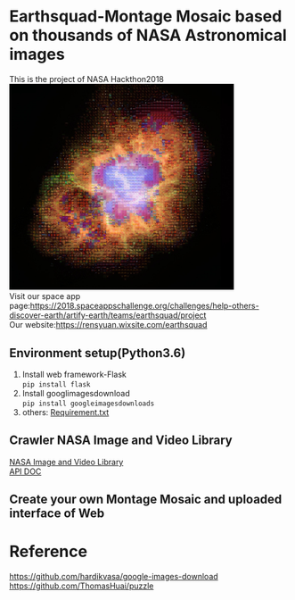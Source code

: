 # Earthsquad-Montage Mosaic based on thousands of NASA Astronomical images
This is the project of NASA Hackthon2018
</br>
<img src="https://github.com/superRenh/Earthsquad/blob/master/crab%20nebula32.jpg" width="80%" height="80%" style="float.left">
</br>
Visit our space app page:https://2018.spaceappschallenge.org/challenges/help-others-discover-earth/artify-earth/teams/earthsquad/project
</br>
Our website:https://rensyuan.wixsite.com/earthsquad

## Environment setup(Python3.6)
1. Install web framework-Flask</br>
`pip install flask`
2. Install googlimagesdownload</br>
`pip install googleimagesdownloads`</br>
3. others: <a href="https://github.com/superRenh/Earthsquad/blob/master/requirement.txt">Requirement.txt</a>
## Crawler NASA Image and Video Library
<a href="https://images.nasa.gov/">NASA Image and Video Library</a></br>
<a href="https://images.nasa.gov/docs/images.nasa.gov_api_docs.pdf">API DOC</a></br>
## Create your own Montage Mosaic and uploaded interface of Web
# Reference
https://github.com/hardikvasa/google-images-download
</br>
https://github.com/ThomasHuai/puzzle

